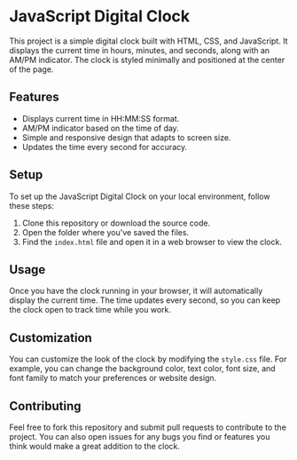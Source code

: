 # JavaScript Digital Clock

This project is a simple digital clock built with HTML, CSS, and JavaScript. It displays the current time in hours, minutes, and seconds, along with an AM/PM indicator. The clock is styled minimally and positioned at the center of the page.

## Features

- Displays current time in HH:MM:SS format.
- AM/PM indicator based on the time of day.
- Simple and responsive design that adapts to screen size.
- Updates the time every second for accuracy.

## Setup

To set up the JavaScript Digital Clock on your local environment, follow these steps:

1. Clone this repository or download the source code.
2. Open the folder where you've saved the files.
3. Find the `index.html` file and open it in a web browser to view the clock.

## Usage

Once you have the clock running in your browser, it will automatically display the current time. The time updates every second, so you can keep the clock open to track time while you work.

## Customization

You can customize the look of the clock by modifying the `style.css` file. For example, you can change the background color, text color, font size, and font family to match your preferences or website design.

## Contributing

Feel free to fork this repository and submit pull requests to contribute to the project. You can also open issues for any bugs you find or features you think would make a great addition to the clock.


